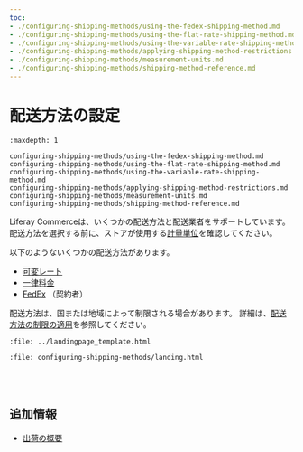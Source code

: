 ```yaml
---
toc:
- ./configuring-shipping-methods/using-the-fedex-shipping-method.md
- ./configuring-shipping-methods/using-the-flat-rate-shipping-method.md
- ./configuring-shipping-methods/using-the-variable-rate-shipping-method.md
- ./configuring-shipping-methods/applying-shipping-method-restrictions.md
- ./configuring-shipping-methods/measurement-units.md
- ./configuring-shipping-methods/shipping-method-reference.md
---
```


# 配送方法の設定

```{toctree}
:maxdepth: 1

configuring-shipping-methods/using-the-fedex-shipping-method.md
configuring-shipping-methods/using-the-flat-rate-shipping-method.md
configuring-shipping-methods/using-the-variable-rate-shipping-method.md
configuring-shipping-methods/applying-shipping-method-restrictions.md
configuring-shipping-methods/measurement-units.md
configuring-shipping-methods/shipping-method-reference.md
```

Liferay Commerceは、いくつかの配送方法と配送業者をサポートしています。 配送方法を選択する前に、ストアが使用する[計量単位](./configuring-shipping-methods/measurement-units.md)を確認してください。

以下のようないくつかの配送方法があります。

* [可変レート](./configuring-shipping-methods/using-the-variable-rate-shipping-method.md)
* [一律料金](./configuring-shipping-methods/using-the-flat-rate-shipping-method.md)
* [FedEx](./configuring-shipping-methods/using-the-fedex-shipping-method.md) （契約者）


<!-- Commenting until developer guide is added back
For users interested in adding other shipping methods or carriers, see [Implementing a New Shipping Engine](../developer-guide/sales/implementing-a-new-shipping-engine.md). -->

配送方法は、国または地域によって制限される場合があります。 詳細は、[配送方法の制限の適用](./configuring-shipping-methods/applying-shipping-method-restrictions.md)を参照してください。

```{raw} html
:file: ../landingpage_template.html
```

```{raw} html
:file: configuring-shipping-methods/landing.html
```

<br></br>

## 追加情報

* [出荷の概要](../order-management/shipments/introduction-to-shipments.md)